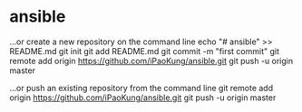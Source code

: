# ansible
…or create a new repository on the command line
echo "# ansible" >> README.md
git init
git add README.md
git commit -m "first commit"
git remote add origin https://github.com/iPaoKung/ansible.git
git push -u origin master


…or push an existing repository from the command line
git remote add origin https://github.com/iPaoKung/ansible.git
git push -u origin master
